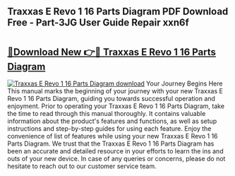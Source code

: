 ## Traxxas E Revo 1 16 Parts Diagram PDF Download Free - Part-3JG User Guide Repair xxn6f

# <h2><a href="http://dfm7oat.blite.top/?on=Traxxas+E+Revo+1+16+Parts+Diagram">🔗Download New 👉🔴 Traxxas E Revo 1 16 Parts Diagram</a></h2>

[![Traxxas E Revo 1 16 Parts Diagram download](https://i.imgur.com/lujVjoI.png)](http://dfm7oat.blite.top/?on=Traxxas+E+Revo+1+16+Parts+Diagram)
Your Journey Begins Here This manual marks the beginning of your journey with your new Traxxas E Revo 1 16 Parts Diagram, guiding you towards successful operation and enjoyment. Prior to operating your Traxxas E Revo 1 16 Parts Diagram, take the time to read through this manual thoroughly. It contains valuable information about the product's features and functions, as well as setup instructions and step-by-step guides for using each feature. Enjoy the convenience of list of features while using your new Traxxas E Revo 1 16 Parts Diagram. We trust that the Traxxas E Revo 1 16 Parts Diagram has been an accurate and detailed resource in your efforts to learn the ins and outs of your new device. In case of any queries or concerns, please do not hesitate to reach out to our customer service team.
